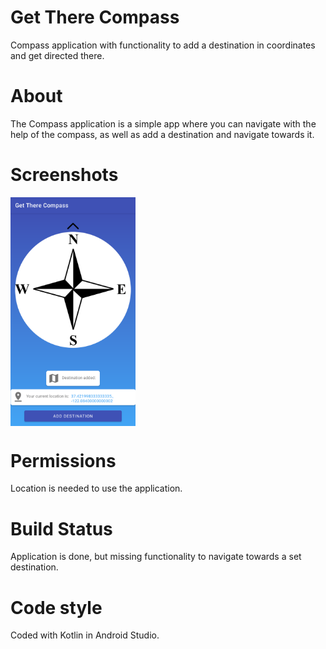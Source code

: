 # Get There Compass
Compass application with functionality to add a destination in coordinates and get directed there.


# About
The Compass application is a simple app where you can navigate with the help of the compass, as well as add a destination and navigate towards it.


# Screenshots


<img src="https://raw.githubusercontent.com/kasanderh/GetThereCompass/master/Screenshot.png?token=AN346H2WGRJZR33GHNTIAJLAPRKDW" align="center" width="200">


# Permissions
Location is needed to use the application.

# Build Status
Application is done, but missing functionality to navigate towards a set destination.

# Code style
Coded with Kotlin in Android Studio.

